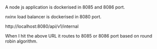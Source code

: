 A node js application is dockerised in 8085 and 8086 port.

nxinx load balancer is dockerised in 8080 port. 

http://localhost:8080/api/v1/internal

When I hit the above URL it routes to 8085 or 8086 port based on round robin algorithm.
